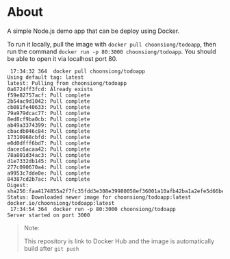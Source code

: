 # About

A simple Node.js demo app that can be deploy using Docker.

To run it locally, pull the image with `docker pull choonsiong/todoapp`, then run the command `docker run -p 80:3000 choonsiong/todoapp`. You should be able to open it via localhost port 80.

```
 17:34:32 364  docker pull choonsiong/todoapp
Using default tag: latest
latest: Pulling from choonsiong/todoapp
0a6724ff3fcd: Already exists 
f59e82757acf: Pull complete 
2b54ac9d1042: Pull complete 
cb081fe40633: Pull complete 
79a979dcac77: Pull complete 
8ed8cf9ba0cb: Pull complete 
ab49a3374399: Pull complete 
cbacdb046c84: Pull complete 
17310968cbfd: Pull complete 
e0d0dfff6bd7: Pull complete 
dacec6acaa42: Pull complete 
78a801d34ac3: Pull complete 
d1e7332db145: Pull complete 
277c090670a4: Pull complete 
a9953c7dde0e: Pull complete 
84387cd2b7ac: Pull complete 
Digest: sha256:faa4174855a2f7fc35fdd3e308e39980058ef36001a10afb42ba1a2efe5d66be
Status: Downloaded newer image for choonsiong/todoapp:latest
docker.io/choonsiong/todoapp:latest
 17:34:54 364  docker run -p 80:3000 choonsiong/todoapp
Server started on port 3000
```

> Note:
>
> This repository is link to Docker Hub and the image is automatically build after `git push`
